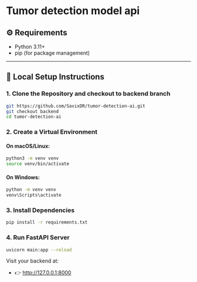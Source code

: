 # Tumor detection model api

## ⚙️ Requirements

- Python 3.11+
- pip (for package management)

---

## 🚀 Local Setup Instructions

### 1. Clone the Repository and checkout to backend branch

```bash
git https://github.com/SavixDR/tumor-detection-ai.git
git checkout backend
cd tumor-detection-ai
```

### 2. Create a Virtual Environment

#### On macOS/Linux:
```bash
python3 -m venv venv
source venv/bin/activate
```

#### On Windows:
```bash
python -m venv venv
venv\Scripts\activate
```

### 3. Install Dependencies

```bash
pip install -r requirements.txt
```

### 4. Run FastAPI Server

```bash
uvicorn main:app --reload
```

Visit your backend at:
- 👉 http://127.0.0.1:8000